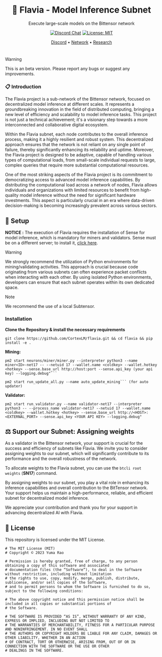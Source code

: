 <div align="center">

# **🌸 Flavia - Model Inference Subnet**
Execute large-scale models on the Bittensor network

[![Discord Chat](https://img.shields.io/discord/308323056592486420.svg)](https://discord.gg/bittensor)
[![License: MIT](https://img.shields.io/badge/License-MIT-yellow.svg)](https://opensource.org/licenses/MIT) 


[Discord](https://discord.gg/bittensor) • [Network](https://taostats.io/) • [Research](https://bittensor.com/whitepaper)
</div>

#
> [!WARNING]  
> This is an beta version. Please report any bugs or suggest any improvements.

### 📋 Introduction
The Flavia project is a sub-network of the Bittensor network, focused on decentralized model inference at different scales. It represents a groundbreaking innovation in the field of distributed computing, bringing a new level of efficiency and scalability to model inference tasks. This project is not just a technical achievement; it's a visionary step towards a more interconnected and collaborative digital ecosystem.

Within the Flavia subnet, each node contributes to the overall inference process, making it a highly resilient and robust system. This decentralized approach ensures that the network is not reliant on any single point of failure, thereby significantly enhancing its reliability and uptime. Moreover, the Flavia project is designed to be adaptive, capable of handling various types of computational loads, from small-scale individual requests to large, complex queries that require more substantial computational resources.

One of the most striking aspects of the Flavia project is its commitment to democratizing access to advanced model inference capabilities. By distributing the computational load across a network of nodes, Flavia allows individuals and organizations with limited resources to benefit from high-quality model inference without the need for significant hardware investments. This aspect is particularly crucial in an era where data-driven decision-making is becoming increasingly prevalent across various sectors.
## 🔧 Setup

**NOTICE :** The execution of Flavia requires the installation of Sense for model inference, which is mandatory for miners and validators. Sense must be on a different server; to install it, <a href="https://github.com/CortexLM/sense">click here</a>.
> [!WARNING]  
> We strongly recommend the utilization of Python environments for mining/validating activities. This approach is crucial because code originating from various subnets can often experience packet conflicts when interacting with each other. By using isolated Python environments, developers can ensure that each subnet operates within its own dedicated space.

> [!NOTE]  
> We recommend the use of a local Subtensor.
### Installation
**Clone the Repository & install the necessary requirements**

````
git clone https://github.com/CortexLM/flavia.git && cd flavia && pip install -e .
````



**Mining:**

````
pm2 start neurons/miner/miner.py --interpreter python3 --name miner<ID>-net17 -- --netuid 17 --wallet.name <coldkey> --wallet.hotkey <hotkey> --sense.base_url http://host:port --sense.api_key (your api key) --logging.debug"```

pm2 start run_update_all.py --name auto_update_mining``` (for auto updater)
````

**Validator:**

````
pm2 start run_validator.py --name validator-net17 --interpreter python3 -- --process_name validator-net17 --netuid 17 --wallet.name <coldkey> --wallet.hotkey <hotkey> --sense.base_url http://<HOST>:<EXTERNAL_PORT> --sense.api_key <YOUR API KEY> --logging.debug"
````

## ⚖️ Support our Subnet: Assigning weights
As a validator in the Bittensor network, your support is crucial for the success and efficiency of subnets like Flavia. We invite you to consider assigning weights to our subnet, which will significantly contribute to its performance and the overall robustness of the network.

To allocate weights to the Flavia subnet, you can use the ```btcli root weights``` (**SN17**) command.

By assigning weights to our subnet, you play a vital role in enhancing its inference capabilities and overall contribution to the BitTensor network. Your support helps us maintain a high-performance, reliable, and efficient subnet for decentralized model inference.

We appreciate your contribution and thank you for your support in advancing decentralized AI with Flavia.




## 📜 License
This repository is licensed under the MIT License.
```text
# The MIT License (MIT)
# Copyright © 2023 Yuma Rao

# Permission is hereby granted, free of charge, to any person obtaining a copy of this software and associated
# documentation files (the “Software”), to deal in the Software without restriction, including without limitation
# the rights to use, copy, modify, merge, publish, distribute, sublicense, and/or sell copies of the Software,
# and to permit persons to whom the Software is furnished to do so, subject to the following conditions:

# The above copyright notice and this permission notice shall be included in all copies or substantial portions of
# the Software.

# THE SOFTWARE IS PROVIDED “AS IS”, WITHOUT WARRANTY OF ANY KIND, EXPRESS OR IMPLIED, INCLUDING BUT NOT LIMITED TO
# THE WARRANTIES OF MERCHANTABILITY, FITNESS FOR A PARTICULAR PURPOSE AND NONINFRINGEMENT. IN NO EVENT SHALL
# THE AUTHORS OR COPYRIGHT HOLDERS BE LIABLE FOR ANY CLAIM, DAMAGES OR OTHER LIABILITY, WHETHER IN AN ACTION
# OF CONTRACT, TORT OR OTHERWISE, ARISING FROM, OUT OF OR IN CONNECTION WITH THE SOFTWARE OR THE USE OR OTHER
# DEALINGS IN THE SOFTWARE.
```
